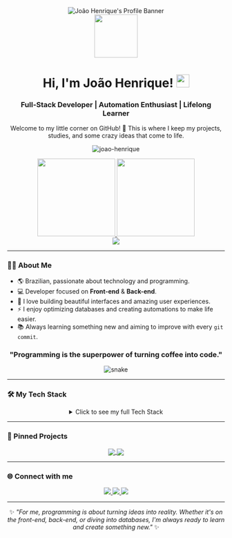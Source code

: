 <div id="header" align="center">
  <img src="YOUR_BANNER_URL_HERE" alt="João Henrique's Profile Banner"/>
  <br>
  <img src="https://media.giphy.com/media/M9gbBd9nbDrOTu1Mqx/giphy.gif" width="100"/>

  <h1>
    Hi, I'm João Henrique!
    <img src="https://emojis.slackmojis.com/emojis/images/1531849430/4246/blob-sunglasses.gif?1531849430" width="30"/>
  </h1>
  <h3>Full-Stack Developer | Automation Enthusiast | Lifelong Learner</h3>
  <p>Welcome to my little corner on GitHub! 🚀 This is where I keep my projects, studies, and some crazy ideas that come to life.</p>
  
  <p align="center"> 
    <img src="https://komarev.com/ghpvc/?username=joao-henrique&label=Profile%20views&color=0e75b6&style=flat" alt="joao-henrique" /> 
  </p>
</div>

<div align="center">
  <a href="https://github.com/joao-henrique">
    <img height="180em" src="https://github-readme-stats.vercel.app/api?username=joao-henrique&show_icons=true&theme=tokyonight&include_all_commits=true&count_private=true"/>
    <img height="180em" src="https://github-readme-stats.vercel.app/api/top-langs/?username=joao-henrique&layout=compact&langs_count=7&theme=tokyonight"/>
  </a>
  <br>
  <a href="https://github.com/joao-henrique">
    <img align="center" src="https://github-readme-streak-stats.herokuapp.com/?user=joao-henrique&theme=tokyonight" />
  </a>
</div>

---

### 👨‍💻 About Me

- 🌎 Brazilian, passionate about technology and programming.
- 💻 Developer focused on **Front-end** & **Back-end**.
- 🎨 I love building beautiful interfaces and amazing user experiences.
- ⚡ I enjoy optimizing databases and creating automations to make life easier.
- 📚 Always learning something new and aiming to improve with every `git commit`.

<div align="center">
  <h3>"Programming is the superpower of turning coffee into code."</h3>
</div>

<div align="center">
  <img src="https://github.com/joao-henrique/joao-henrique/blob/output/github-contribution-grid-snake.svg" alt="snake">
</div>

---

### 🛠️ My Tech Stack

<details align="center">
  <summary>Click to see my full Tech Stack</summary>
  <br>
  <p align="center">
    <a href="https://skillicons.dev">
      <img src="https://skillicons.dev/icons?i=c,java,kotlin,python,js,ts,html,css,nodejs,npm,mongodb,mysql,sqlite&perline=7" />
    </a>
  </p>
</details>

---

### 📌 Pinned Projects

<p align="center">
  <a href="https://github.com/joao-henrique/SEU-REPO-1">
    <img align="center" src="https://github-readme-stats.vercel.app/api/pin/?username=joao-henrique&repo=SEU-REPO-1&theme=tokyonight" />
  </a>
  <a href="https://github.com/joao-henrique/SEU-REPO-2">
    <img align="center" src="https://github-readme-stats.vercel.app/api/pin/?username=joao-henrique&repo=SEU-REPO-2&theme=tokyonight" />
  </a>
</p>

---

### 🌐 Connect with me

<p align="center">
  <a href="mailto:joaohenrique1025152@hotmail.com">
    <img src="https://img.shields.io/badge/Gmail-D14836?style=for-the-badge&logo=gmail&logoColor=white" />
  </a>
  <a href="https://www.linkedin.com/in/jo%C3%A3o-henrique-brito-b583b61a2/">
    <img src="https://img.shields.io/badge/LinkedIn-0A66C2?style=for-the-badge&logo=linkedin&logoColor=white" />
  </a>
  <a href="https://github.com/joao-henrique">
    <img src="https://img.shields.io/badge/GitHub-181717?style=for-the-badge&logo=github&logoColor=white" />
  </a>
</p>

---

<div align="center">

✨ *"For me, programming is about turning ideas into reality. Whether it's on the front-end, back-end, or diving into databases, I'm always ready to learn and create something new."* ✨

</div>
